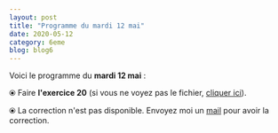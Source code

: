 ```yaml
---
layout: post
title: "Programme du mardi 12 mai"
date: 2020-05-12
category: 6eme
blog: blog6
---
```


Voici le programme du <b>mardi 12 mai</b> :

⦿ Faire <strong>l'exercice 20</strong> (si vous ne voyez pas le fichier, <a href="/exercices/6eme/6eme_exercices_mardi_12_mai_2020.pdf">cliquer ici</a>).

<object data="/exercices/6eme/6eme_exercices_mardi_12_mai_2020.pdf" width="100%" height="500" type='application/pdf'></object>

⦿ La correction n'est pas disponible. Envoyez moi un <a href="mailto:benjamindang2015@gmail.com">mail</a> pour avoir la correction.
